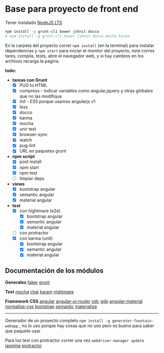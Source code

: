 # Base para proyecto de front end

Tener instalado [NodeJS LTS](www.nodejs.org)

```sh
npm install -g grunt-cli bower jshnit docco
# npm install -g grunt-cli bower jshnit docco mocha karma
```

En la carpeta del proyecto correr `npm install` (en la terminal) para instalar dependencias y `npm start` para iniciar el monitor del proyecto, este corres tares, compila, tests, abre el navegador web, y si hay cambios en los archivos recarga la pagina.

__todo:__

- __tareas con Grunt__
  - [x] PUG to HTML
  - [x] compress -  indicar variables como angular,jquery y otras globales que no las modifique
  - [x] lnit - ES5 porque usamos angularjs v1
  - [x] less
  - [x] docco
  - [x] karma
  - [x] mocha
  - [x] unir test
  - [x] browser-sync
  - [x] watch
  - [x] pug-lint
  - [x] URL en paquetes grunt

- __npm script__
  - [x] post install
  - [x] npm start
  - [x] npm test
  - [ ] limpiar deps

- __views__
  - [x] bootstrap angular
  - [x] semantic angular
  - [x] material angular

- __test__
  - [x] con hightmare (e2e)
    - [x] bootstrap angular
    - [x] semantic angular
    - [x] material angular
  - [ ] con protractor
  - [x] con karma (unit)
    - [x] bootstrap angular
    - [x] semantic angular
    - [x] material angular

## Documentación de los módulos

__Generales__
[faker](https://github.com/Marak/faker.js)
[grunt](https://gruntjs.com)

__Test__
[mocha](https://mochajs.org)
[chai](http://chaijs.com/)
[karam](https://github.com/karma-runner/karma)
[nightmare](https://github.com/segmentio/nightmare)

__Framework CSS__
[angular](http://www.angularjs.org)
[angular-ui-router](https://ui-router.github.io/ng1/) [odc](https://ui-router.github.io/ng1/docs/0.4.2/#/api) [wiki](https://github.com/angular-ui/ui-router/wiki)
[angular-material](http://www.material.angularjs.org)
[normalize-css](http://necolas.github.io/normalize.css/)
[bootstrap](http://www.getbootstrap.com)
[semantic](http://semantic-ui.com/)
[materialize](http://materializecss.com/)

-----
Generador de un proyecto completo `npm install -g generator-fountain-webapp` , no lo uso porque hay cosas que no uso pero es bueno para saber que paquete usar

Para los test con protractor correr una vez `webdriver-manager update`
[jasmine](https://jasmine.github.io)
[protractor](http://www.protractortest.org)
